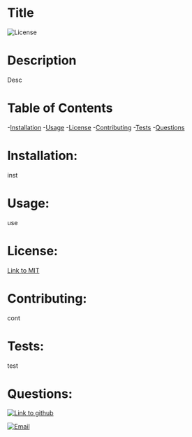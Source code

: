 
# Title

![License](https://img.shields.io/badge/Licensed%20Under-MIT-blue)

# Description
Desc
# Table of Contents

-[Installation](#installation)
-[Usage](#usage)
-[License](#license)
-[Contributing](#contributing)
-[Tests](#tests)
-[Questions](#questions)

<a href = 'installation'></a>

# Installation:
inst
<a href = 'usage'></a>

# Usage:
use
<a href = 'license'></a>

# License:
[Link to MIT](https://opensource.org/licenses/MIT)

<a href = 'contributing'></a>

# Contributing:
cont

<a href = 'tests'></a>

# Tests:
test

<a href = 'questions'></a>

# Questions:

[![Link to github](https://img.shields.io/badge/GitHub-yellow)](https://github.com/Mwalbyy)

[![Email](https://img.shields.io/badge/Email-yellow)](mailto:werwwert@gmail.com)

